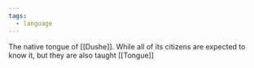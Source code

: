 ```yaml
---
tags:
  - language
---
```

The native tongue of [[Dushe]]. While all of its citizens are expected to know it, but they are also taught [[Tongue]]